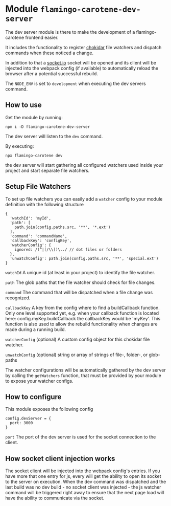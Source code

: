 # Module `flamingo-carotene-dev-server`
The dev server module is there to make the development of a flamingo-carotene frontend easier.

It includes the functionality to register [chokidar](https://github.com/paulmillr/chokidar) file watchers and dispatch
commands when these noticed a change.

In addition to that a [socket.io](https://github.com/socketio/socket.io) socket will be opened and its client will be
injected into the webpack config (if available) to automatically reload the browser after a potential successful
rebuild.

The `NODE_ENV` is set to `development` when executing the dev servers command.

## How to use
Get the module by running:
```
npm i -D flamingo-carotene-dev-server
```

The dev server will listen to the `dev` command.

By executing:
```
npx flamingo-carotene dev
```
the dev server will start gathering all configured watchers used inside your project and start separate file watchers.

## Setup File Watchers
To set up file watchers you can easily add a `watcher` config to your module definition with the following structure
```
{
  'watchId': 'myId',
  'path': [
    path.join(config.paths.src, '**', '*.ext')
  ],
  'command': 'commandName',
  'callbackKey': 'configKey',
  'watcherConfig': {
    ignored: /(^|[/\\])\../ // dot files or folders
  },
  'unwatchConfig': path.join(config.paths.src, '**', 'special.ext')
}
```
`watchId` A unique id (at least in your project) to identify the file watcher.

`path` The glob paths that the file watcher should check for file changes.

`command` The command that will be dispatched when a file change was recognized.

`callbackKey` A key from the config where to find a buildCallback function. Only one level supported yet,
e.g. when your callback function is located here: config.myKey.buildCallback the callbackKey would be 'myKey'. This
function is also used to allow the rebuild functionality when changes are made during a running build.

`watcherConfig` (optional) A custom config object for this chokidar file watcher.

`unwatchConfig` (optional) string or array of strings of file-, folder-, or glob-paths

The watcher configurations will be automatically gathered by the dev server by calling the `getWatchers`
function, that must be provided by your module to expose your watcher configs.

## How to configure
This module exposes the following config
```
config.devServer = {
  port: 3000
}
```
`port` The port of the dev server is used for the socket connection to the client.

## How socket client injection works
The socket client will be injected into the webpack config's entries. If you have more that one entry for js, every
will get the ability to open its socket to the server on execution. When the dev command was dispatched and the last
build was no dev build - no socket client was injected - the js watcher command will be triggered right away to ensure
that the next page load will have the ability to communicate via the socket.
